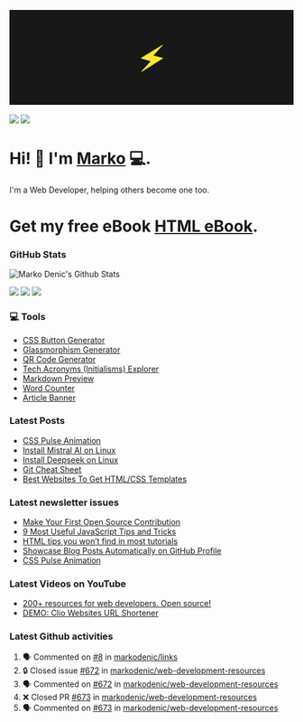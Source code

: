 ![Repository Banner](banner.png)

[![](https://komarev.com/ghpvc/?username=markoDenic&color=blue&label=Profile%20Views)](https://github.com/markoDenic/markoDenic)
[![](https://img.shields.io/github/followers/markoDenic?label=GitHub%20Followers)](https://github.com/markoDenic)

# Hi! 👋 I'm [Marko](https://markodenic.com) 💻.

I'm a Web Developer, helping others become one too.

# Get my free eBook [HTML eBook](https://markodenic.tech/html-ebook).

### GitHub Stats

![Marko Denic's Github Stats](https://github-readme-stats.vercel.app/api?username=markoDenic&theme=dark)

[![](https://img.shields.io/badge/linkedin-%230077B5.svg?&style=for-the-badge&logo=linkedin&logoColor=white0e76a8)](https://www.linkedin.com/in/denicmarko/)
[![](https://img.shields.io/badge/twitter-%230077B5.svg?&style=for-the-badge&logo=twitter&logoColor=white&color=00acee)](https://x.com/denicmarko) 
[![](https://img.shields.io/badge/instagram-%230077B5.svg?&style=for-the-badge&logo=instagram&logoColor=white&color=8a3ab9)](https://www.instagram.com/denicmarko_/)

### 💻 Tools
- [CSS Button Generator](https://markodenic.com/tools/buttons-generator/)
- [Glassmorphism Generator](https://markodenic.com/tools/glassmorphism-css-generator/)
- [QR Code Generator](https://markodenic.com/tools/qr-code-generator/)
- [Tech Acronyms (Initialisms) Explorer](https://markodenic.com/tools/tech-acronyms-explorer/)
- [Markdown Preview](https://freecodetools.org/markdown-preview/)
- [Word Counter](https://freecodetools.org/word-counter/)
- [Article Banner](https://articlebanner.com/)

### Latest Posts
<!-- BLOG-POST-LIST:START -->
- [CSS Pulse Animation](https://markodenic.com/css-pulse-animation/)
- [Install Mistral AI on Linux](https://markodenic.com/install-mistral-ai-on-linux/)
- [Install Deepseek on Linux](https://markodenic.com/install-deepseek-on-linux/)
- [Git Cheat Sheet](https://markodenic.com/git-cheat-sheet/)
- [Best Websites To Get HTML/CSS Templates](https://markodenic.com/best-websites-to-get-html-css-templates/)
<!-- BLOG-POST-LIST:END -->

### Latest newsletter issues
<!-- NEWSLETTER-ISSUES-LIST:START -->
- [Make Your First Open Source Contribution](https://markodenic.tech/make-your-first-open-source-contribution/)
- [9 Most Useful JavaScript Tips and Tricks](https://markodenic.tech/9-most-useful-javascript-tips-and-tricks/)
- [HTML tips you won’t find in most tutorials](https://markodenic.tech/html-tips-you-wont-find-in-most-tutorials/)
- [Showcase Blog Posts Automatically on GitHub Profile](https://markodenic.tech/showcase-blog-posts-automatically-on-github-profile/)
- [CSS Pulse Animation](https://markodenic.tech/css-pulse-animation/)
<!-- NEWSLETTER-ISSUES-LIST:END -->

### Latest Videos on YouTube
<!-- YOUTUBE-VIDEOS-LIST:START -->
- [200+ resources for web developers. Open source!](https://www.youtube.com/watch?v=bDUrWz6ws9U)
- [DEMO: Clio Websites URL Shortener](https://www.youtube.com/watch?v=F_JDmwrbqVY)
<!-- YOUTUBE-VIDEOS-LIST:END --> 

### Latest Github activities
<!--START_SECTION:activity-->
1. 🗣 Commented on [#8](https://github.com/markodenic/links/pull/8#issuecomment-3304147824) in [markodenic/links](https://github.com/markodenic/links)
2. 🔒 Closed issue [#672](https://github.com/markodenic/web-development-resources/issues/672) in [markodenic/web-development-resources](https://github.com/markodenic/web-development-resources)
3. 🗣 Commented on [#672](https://github.com/markodenic/web-development-resources/issues/672#issuecomment-3299382990) in [markodenic/web-development-resources](https://github.com/markodenic/web-development-resources)
4. ❌ Closed PR [#673](undefined) in [markodenic/web-development-resources](https://github.com/markodenic/web-development-resources)
5. 🗣 Commented on [#673](https://github.com/markodenic/web-development-resources/pull/673#issuecomment-3299378603) in [markodenic/web-development-resources](https://github.com/markodenic/web-development-resources)
<!--END_SECTION:activity-->

